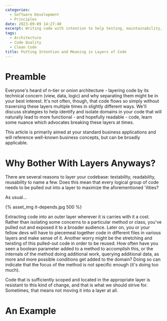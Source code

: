 ```yaml
---
categories:
  - Software Development
  - Principles
date: 2023-09-09 14:27:40
excerpt: Writing code with intention to help testing, maintainability, and separation of concerns.
tags: 
  - Architecture
  - Code Quality
  - Clean Code
title: Putting Intention and Meaning in Layers of Code
---
```

# Preamble
Everyone's heard of n-tier or _onion_ architecture - layering code by its technical concern (view, data, logic) and why separating them might be in your best interest. It's not often, though, that code flows so simply without traversing these layers multiple times in slightly different ways. We'll discuss strategies to help identify and isolate domains in your code that will naturally lead to more functional - and hopefully readable - code, learn some nuance which advocates breaking these layers at times.

This article is primarily aimed at your standard business applications and will reference well-known business concepts, but can be broadly applicable.

# Why Bother With Layers Anyways?
There are several reasons to layer your codebase: testability, readability, reusability to name a few. Does this mean that every logical group of code needs to be pulled out into a layer to maximize the aforementioned 'ilities?

As usual...

{% asset_img it-depends.jpg 500 %}

Extracting code into an outer layer wherever it is carries with it a cost. Rather than isolating some concerns to a particular method or class, you've pulled out and exposed it to a broader audience. Later on, you or your fellow devs will have to piecemeal together code in different files in various layers and make sense of it. Another worry might be the stretching and twisting of this pulled-out code in order to be reused. How often have you seen a boolean parameter added to a method to accomplish this, or the internals of the method doing additional work, querying additional data, as more and more possible conditions get added to the domain? Doing so can indicate that the focus of the method is not specific enough (it's doing too much). 

Code that is sufficiently scoped and located in the appropriate layer is resistant to this kind of change, and that is what we should strive for. Sometimes, that means not moving it into a layer at all.

# An Example 

